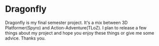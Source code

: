 # Dragonfly
Dragonfly is my final semester project. It's a mix between 3D Platformer(Spyro) and Action-Adventure(TLoZ). I plan to release a few things about my project and hope you enjoy these things or give me some advice. Thanks you.
